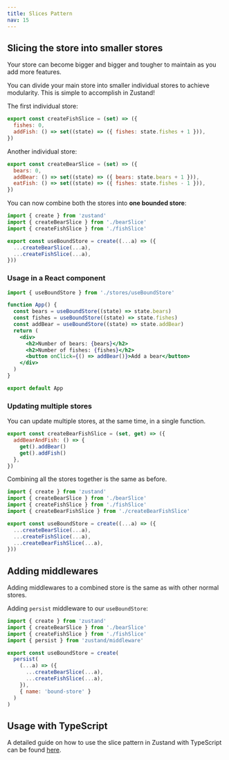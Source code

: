 ```yaml
---
title: Slices Pattern
nav: 15
---
```


## Slicing the store into smaller stores

Your store can become bigger and bigger and tougher to maintain as you add more features.

You can divide your main store into smaller individual stores to achieve modularity. This is simple to accomplish in Zustand!

The first individual store:

```js
export const createFishSlice = (set) => ({
  fishes: 0,
  addFish: () => set((state) => ({ fishes: state.fishes + 1 })),
})
```

Another individual store:

```js
export const createBearSlice = (set) => ({
  bears: 0,
  addBear: () => set((state) => ({ bears: state.bears + 1 })),
  eatFish: () => set((state) => ({ fishes: state.fishes - 1 })),
})
```

You can now combine both the stores into **one bounded store**:

```js
import { create } from 'zustand'
import { createBearSlice } from './bearSlice'
import { createFishSlice } from './fishSlice'

export const useBoundStore = create((...a) => ({
  ...createBearSlice(...a),
  ...createFishSlice(...a),
}))
```

### Usage in a React component

```jsx
import { useBoundStore } from './stores/useBoundStore'

function App() {
  const bears = useBoundStore((state) => state.bears)
  const fishes = useBoundStore((state) => state.fishes)
  const addBear = useBoundStore((state) => state.addBear)
  return (
    <div>
      <h2>Number of bears: {bears}</h2>
      <h2>Number of fishes: {fishes}</h2>
      <button onClick={() => addBear()}>Add a bear</button>
    </div>
  )
}

export default App
```

### Updating multiple stores

You can update multiple stores, at the same time, in a single function.

```js
export const createBearFishSlice = (set, get) => ({
  addBearAndFish: () => {
    get().addBear()
    get().addFish()
  },
})
```

Combining all the stores together is the same as before.

```js
import { create } from 'zustand'
import { createBearSlice } from './bearSlice'
import { createFishSlice } from './fishSlice'
import { createBearFishSlice } from './createBearFishSlice'

export const useBoundStore = create((...a) => ({
  ...createBearSlice(...a),
  ...createFishSlice(...a),
  ...createBearFishSlice(...a),
}))
```

## Adding middlewares

Adding middlewares to a combined store is the same as with other normal stores.

Adding `persist` middleware to our `useBoundStore`:

```js
import { create } from 'zustand'
import { createBearSlice } from './bearSlice'
import { createFishSlice } from './fishSlice'
import { persist } from 'zustand/middleware'

export const useBoundStore = create(
  persist(
    (...a) => ({
      ...createBearSlice(...a),
      ...createFishSlice(...a),
    }),
    { name: 'bound-store' }
  )
)
```

## Usage with TypeScript

A detailed guide on how to use the slice pattern in Zustand with TypeScript can be found [here](./typescript.md#slices-pattern).
